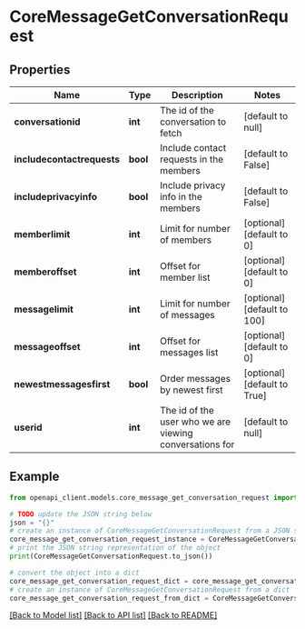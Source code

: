 # CoreMessageGetConversationRequest


## Properties

Name | Type | Description | Notes
------------ | ------------- | ------------- | -------------
**conversationid** | **int** | The id of the conversation to fetch | [default to null]
**includecontactrequests** | **bool** | Include contact requests in the members | [default to False]
**includeprivacyinfo** | **bool** | Include privacy info in the members | [default to False]
**memberlimit** | **int** | Limit for number of members | [optional] [default to 0]
**memberoffset** | **int** | Offset for member list | [optional] [default to 0]
**messagelimit** | **int** | Limit for number of messages | [optional] [default to 100]
**messageoffset** | **int** | Offset for messages list | [optional] [default to 0]
**newestmessagesfirst** | **bool** | Order messages by newest first | [optional] [default to True]
**userid** | **int** | The id of the user who we are viewing conversations for | [default to null]

## Example

```python
from openapi_client.models.core_message_get_conversation_request import CoreMessageGetConversationRequest

# TODO update the JSON string below
json = "{}"
# create an instance of CoreMessageGetConversationRequest from a JSON string
core_message_get_conversation_request_instance = CoreMessageGetConversationRequest.from_json(json)
# print the JSON string representation of the object
print(CoreMessageGetConversationRequest.to_json())

# convert the object into a dict
core_message_get_conversation_request_dict = core_message_get_conversation_request_instance.to_dict()
# create an instance of CoreMessageGetConversationRequest from a dict
core_message_get_conversation_request_from_dict = CoreMessageGetConversationRequest.from_dict(core_message_get_conversation_request_dict)
```
[[Back to Model list]](../README.md#documentation-for-models) [[Back to API list]](../README.md#documentation-for-api-endpoints) [[Back to README]](../README.md)


